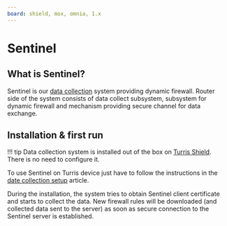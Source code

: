 ```yaml
---
board: shield, mox, omnia, 1.x
---
```

# Sentinel

## What is Sentinel?
Sentinel is our [data collection](../collect/collect.md) system providing dynamic
firewall. Router side of the system consists of data collect subsystem,
subsystem for dynamic firewall and mechanism providing secure channel for data
exchange.

## Installation & first run

!!! tip
	Data collection system is installed out of the box on [Turris
	Shield](../../models/#turris-shield). There is no need to configure it.

To use Sentinel on Turris device just have to follow the instructions in the [date
collection setup](../collect/setup.md) article.

During the installation, the system tries to obtain Sentinel client
certificate and starts to collect the data. New firewall rules
will be downloaded (and collected data sent to the server) as soon as secure
connection to the Sentinel server is established.
